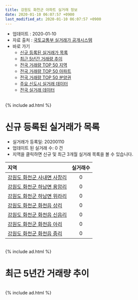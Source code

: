 ```yaml
---
title: 강원도 화천군 아파트 실거래 정보
date: 2020-01-10 06:07:57 +0900
last_modified_at: 2020-01-10 06:07:57 +0900
---
```


* 업데이트 : 2020-01-10
* 자료 출처 : [국토교통부 실거래가 공개시스템](http://rt.molit.go.kr)
* 바로 가기
    * [신규 등록된 실거래가 목록](#신규-등록된-실거래가-목록)
    * [최근 5년간 거래량 추이](#최근-5년간-거래량-추이)
    * [전국 거래량 TOP 50 지역](https://inasie.github.io/apt-trade-info/최근-3개월-전국에서-가장-거래가-많이-발생한-지역)
    * [전국 거래량 TOP 50 아파트](https://inasie.github.io/apt-trade-info/최근-3개월-전국에서-가장-거래가-많이-발생한-아파트)
    * [전국 거래량 TOP 50 분양권](https://inasie.github.io/apt-trade-info/최근-3개월-전국에서-가장-거래가-많이-발생한-분양권)
    * [주요 신도시 실거래 데이터](https://inasie.github.io/apt-trade-info/주요-신도시)
    * [전국 실거래 데이터](https://inasie.github.io/apt-trade-info/전국)

<br>
{% include ad.html %}
<br>

# 신규 등록된 실거래가 목록
* 실거래가 등록일: 20200110
* 업데이트 된 실거래 수: 0 건
* 지역을 클릭하면 신규 및 최근 3개월 실거래 목록을 볼 수 있습니다.


|지역|실거래수|
|:---|:---:|
|[강원도 화천군 사내면 사창리](https://inasie.github.io/apt-trade-info/강원도-화천군-사내면-사창리)|0|
|[강원도 화천군 하남면 용암리](https://inasie.github.io/apt-trade-info/강원도-화천군-하남면-용암리)|0|
|[강원도 화천군 하남면 위라리](https://inasie.github.io/apt-trade-info/강원도-화천군-하남면-위라리)|0|
|[강원도 화천군 화천읍 상리](https://inasie.github.io/apt-trade-info/강원도-화천군-화천읍-상리)|0|
|[강원도 화천군 화천읍 신읍리](https://inasie.github.io/apt-trade-info/강원도-화천군-화천읍-신읍리)|0|
|[강원도 화천군 화천읍 아리](https://inasie.github.io/apt-trade-info/강원도-화천군-화천읍-아리)|0|
|[강원도 화천군 화천읍 중리](https://inasie.github.io/apt-trade-info/강원도-화천군-화천읍-중리)|0|


<br>
{% include ad.html %}
<br>

# 최근 5년간 거래량 추이


<div style="width:100%;">
    <canvas id="deal_progress" height="200"></canvas>
</div>

<script>
new Chart(document.getElementById("deal_progress"), {
    type: 'line',
    data: {
        labels: ['201501','201502','201503','201504','201505','201506','201507','201508','201509','201510','201511','201512','201601','201602','201603','201604','201605','201606','201607','201608','201609','201610','201611','201612','201701','201702','201703','201704','201705','201706','201707','201708','201709','201710','201711','201712','201801','201802','201803','201804','201805','201806','201807','201808','201809','201810','201811','201812','201901','201902','201903','201904','201905','201906','201907','201908','201909','201910','201911','201912','202001'],
        datasets: [{
            label: '매매',
            pointRadius: 1,
            data: [2, 3, 2, 4, 5, 6, 5, 4, 2, 5, 6, 8, 2, 1, 1, 6, 6, 2, 6, 4, 5, 3, 3, 1, 3, 3, 2, 5, 4, 5, 4, 1, 5, 9, 5, 1, 4, 2, 5, 5, 1, 4, 2, 2, 5, 1, 4, 2, 2, 1, 2, 3, 4, 2, 2, 0, 4, 4, 2, 0, 0],
            borderColor: "rgba(255, 201, 14, 1)",
            backgroundColor: "rgba(255, 201, 14, 0.5)",
            fill: false,
            lineTension: 0
        },{
            label: '전월세',
            pointRadius: 1,
            data: [0, 1, 1, 1, 3, 3, 2, 1, 2, 1, 0, 1, 1, 2, 0, 1, 0, 0, 0, 1, 2, 1, 0, 0, 0, 4, 3, 6, 4, 2, 5, 4, 0, 3, 3, 1, 1, 0, 0, 1, 4, 7, 0, 2, 0, 2, 3, 1, 1, 0, 3, 2, 2, 2, 0, 0, 2, 3, 1, 2, 0],
            borderColor: "rgba(0, 141, 185, 1)",
            backgroundColor: "rgba(0, 141, 185, 0.5)",
            fill: false,
            lineTension: 0
        }
        ]
    },
    options: {
        responsive: true,
        title: {
            display: false
        },
        tooltips: {
            mode: 'index',
            intersect: false
        },
        hover: {
            mode: 'nearest',
            intersect: true
        },
        scales: {
            xAxes: [{
                display: true,
                scaleLabel: {
                    display: true,
                    labelString: '년/월'
                }
            }],
            yAxes: [{
                display: true,
                ticks: {
                    suggestedMin: 0,
                },
                scaleLabel: {
                    display: true,
                    labelString: '실거래 수'
                }
            }]
        }
    }
});

</script>


<br>
{% include ad.html %}
<br>

